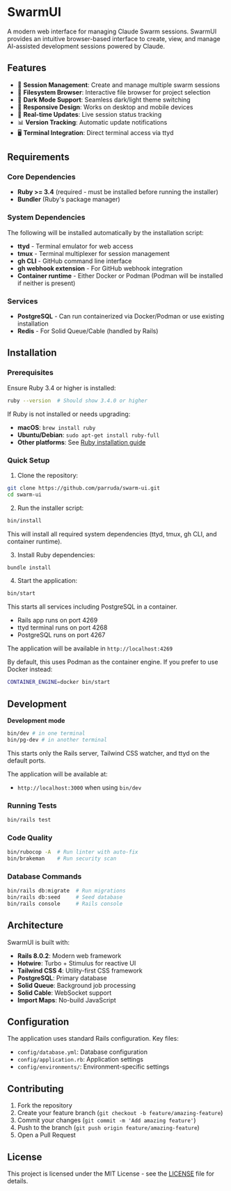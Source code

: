 # SwarmUI

A modern web interface for managing Claude Swarm sessions. SwarmUI provides an intuitive browser-based interface to create, view, and manage AI-assisted development sessions powered by Claude.

## Features

- 🚀 **Session Management**: Create and manage multiple swarm sessions
- 📁 **Filesystem Browser**: Interactive file browser for project selection
- 🎨 **Dark Mode Support**: Seamless dark/light theme switching
- 📱 **Responsive Design**: Works on desktop and mobile devices
- 🔄 **Real-time Updates**: Live session status tracking
- 📊 **Version Tracking**: Automatic update notifications
- 🖥️ **Terminal Integration**: Direct terminal access via ttyd

## Requirements

### Core Dependencies
- **Ruby >= 3.4** (required - must be installed before running the installer)
- **Bundler** (Ruby's package manager)

### System Dependencies
The following will be installed automatically by the installation script:
- **ttyd** - Terminal emulator for web access
- **tmux** - Terminal multiplexer for session management
- **gh CLI** - GitHub command line interface
- **gh webhook extension** - For GitHub webhook integration
- **Container runtime** - Either Docker or Podman (Podman will be installed if neither is present)

### Services
- **PostgreSQL** - Can run containerized via Docker/Podman or use existing installation
- **Redis** - For Solid Queue/Cable (handled by Rails)

## Installation

### Prerequisites
Ensure Ruby 3.4 or higher is installed:
```bash
ruby --version  # Should show 3.4.0 or higher
```

If Ruby is not installed or needs upgrading:
- **macOS**: `brew install ruby`
- **Ubuntu/Debian**: `sudo apt-get install ruby-full`
- **Other platforms**: See [Ruby installation guide](https://www.ruby-lang.org/en/documentation/installation/)

### Quick Setup

1. Clone the repository:
```bash
git clone https://github.com/parruda/swarm-ui.git
cd swarm-ui
```

2. Run the installer script:
```bash
bin/install
```
This will install all required system dependencies (ttyd, tmux, gh CLI, and container runtime).

3. Install Ruby dependencies:
```bash
bundle install
```

4. Start the application:

```bash
bin/start
```
This starts all services including PostgreSQL in a container.
- Rails app runs on port 4269
- ttyd terminal runs on port 4268
- PostgreSQL runs on port 4267

The application will be available in `http://localhost:4269`

By default, this uses Podman as the container engine. If you prefer to use Docker instead:
```bash
CONTAINER_ENGINE=docker bin/start
```

## Development
**Development mode**
```bash
bin/dev # in one terminal
bin/pg-dev # in another terminal
```
This starts only the Rails server, Tailwind CSS watcher, and ttyd on the default ports.

The application will be available at:
- `http://localhost:3000` when using `bin/dev`


### Running Tests

```bash
bin/rails test
```

### Code Quality

```bash
bin/rubocop -A  # Run linter with auto-fix
bin/brakeman    # Run security scan
```

### Database Commands

```bash
bin/rails db:migrate  # Run migrations
bin/rails db:seed     # Seed database
bin/rails console     # Rails console
```

## Architecture

SwarmUI is built with:

- **Rails 8.0.2**: Modern web framework
- **Hotwire**: Turbo + Stimulus for reactive UI
- **Tailwind CSS 4**: Utility-first CSS framework
- **PostgreSQL**: Primary database
- **Solid Queue**: Background job processing
- **Solid Cable**: WebSocket support
- **Import Maps**: No-build JavaScript

## Configuration

The application uses standard Rails configuration. Key files:

- `config/database.yml`: Database configuration
- `config/application.rb`: Application settings
- `config/environments/`: Environment-specific settings

## Contributing

1. Fork the repository
2. Create your feature branch (`git checkout -b feature/amazing-feature`)
3. Commit your changes (`git commit -m 'Add amazing feature'`)
4. Push to the branch (`git push origin feature/amazing-feature`)
5. Open a Pull Request

## License

This project is licensed under the MIT License - see the [LICENSE](LICENSE) file for details.
